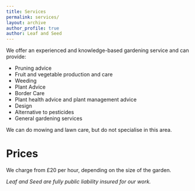 ```yaml
---
title: Services
permalink: services/
layout: archive
author_profile: true
author: Leaf and Seed
---
```

We offer an experienced and knowledge-based gardening service and can provide:

  * Pruning advice
  * Fruit and vegetable production and care
  * Weeding
  * Plant Advice
  * Border Care
  * Plant health advice and plant management advice
  * Design
  * Alternative to pesticides
  * General gardening services

We can do mowing and lawn care, but do not specialise in this area.

# Prices
We charge from £20 per hour, depending on the size of the garden.

*Leaf and Seed are fully public liability insured for our work.*

